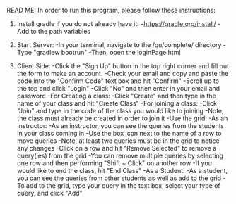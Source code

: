 READ ME:
In order to run this program, please follow these instructions:

1. Install gradle if you do not already have it:
	-https://gradle.org/install/
	-Add to the path variables

2. Start Server:
	-In your terminal, navigate to the /qu/complete/ directory
            -Type "gradlew bootrun"
	-Then, open the loginPage.html

3. Client Side:
	-Click the "Sign Up" button in the top right corner and fill out the form to make an account.
	-Check your email and copy and paste the code into the "Confirm Code" text box and hit "Confirm"
	-Scroll up to the top and click "Login"
	-Click "No" and then enter in your email and password
	-For Creating a class:
		-Click "Create" and then type in the name of your class and hit "Create Class"
	-For joining a class:
		-Click "Join" and type in the code of the class you would like to joining
		-Note, the class must already be created in order to join it
	-Use the grid:
	-As an Instructor:
		-As an instructor, you can see the queries from the students in your class coming in
		-Use the box icon next to the name of a row to move queries
		-Note, at least two queries must be in the grid to notice any changes
		-Click on a row and hit "Remove Selected" to remove a query(ies) from the grid
		-You can remove multiple queries by selecting one row and then performing "Shift + Click" on another row
		-If you would like to end the class, hit "End Class"
	-As a Student:
		-As a student, you can see the queries from other students as well as add to the grid
		-To add to the grid, type your query in the text box, select your type of query, and click "Add"
